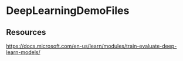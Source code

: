 # DeepLearningDemoFiles


## Resources 
https://docs.microsoft.com/en-us/learn/modules/train-evaluate-deep-learn-models/
